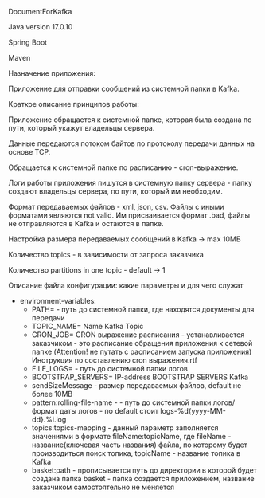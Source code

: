 DocumentForKafka

Java version 17.0.10

Spring Boot

Maven

Назначение приложения:

Приложение для отправки сообщений из системной папки в Kafka.



Краткое описание принципов работы:

Приложение обращается к системной папке, которая была создана по пути, который укажут владельцы сервера.

Данные передаются потоком байтов по протоколу передачи данных на основе TCP.

Обращается к системной папке по расписанию - cron-выражение.

Логи работы приложения пишутся в системную папку сервера - папку создают владельцы сервера, по пути, который им необходим.




Формат передаваемых файлов - xml, json, csv. Файлы с иными форматами являются not valid. Им присваивается формат .bad, файлы не отправляются в Kafka и остаются в папке.

Настройка размера передаваемых сообщений в Kafka → max 10МБ

Количество topics - в зависимости от запроса заказчика

Количество partitions in one topic - default  → 1

Описание файла конфигурации: какие параметры и для чего служат

- environment-variables:
    - PATH= <system-folder-document> - путь до системной папки, где находятся документы для передачи
    - TOPIC_NAME= Name Kafka Topic
    - CRON_JOB= CRON выражение расписания - устанавливается заказчиком - это расписание обращения приложения к сетевой папке (Attention! не путать с расписанием запуска приложения)
      Инструкция по составлению cron выражения.rtf
    - FILE_LOGS=<system-folder> - путь до системной папки логов
    - BOOTSTRAP_SERVERS= IP-address BOOTSTRAP SERVERS Kafka
    - sendSizeMessage - размер передаваемых файлов, default не более 10MB
    - pattern:rolling-file-name - <system-folder> - путь до системной папки логов/формат даты логов - по default стоит logs-%d{yyyy-MM-dd}.%i.log
    - topics:topics-mapping - данный параметр заполняется значениями в формате fileName:topicName, где fileName - название(ключевая часть названия) файла, по которому будет производиться поиск топика, topicName - название топика в Kafka
    - basket:path - прописывается путь до директории в которой будет создана папка basket - папка создается приложением, название заказчиком самостоятельно не меняется

